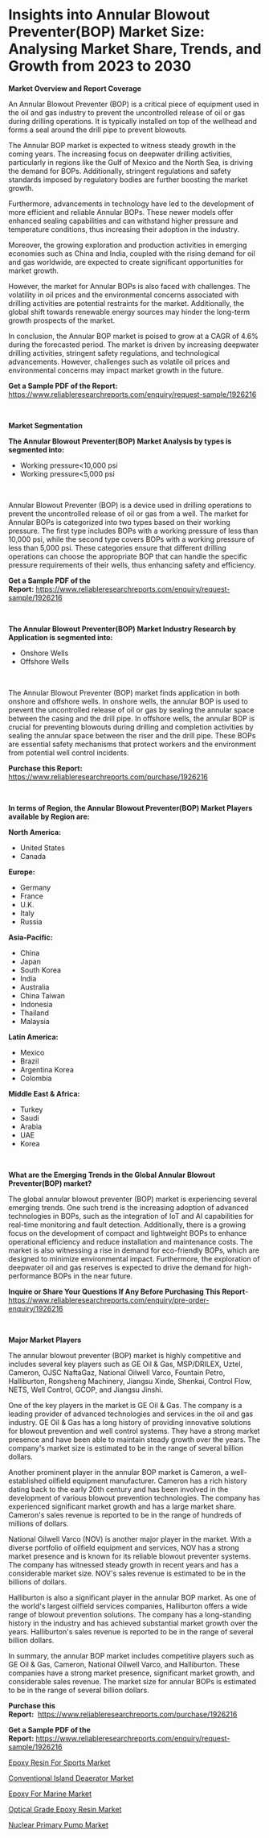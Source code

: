 <p><h1>Insights into Annular Blowout Preventer(BOP) Market Size: Analysing Market Share, Trends, and Growth from 2023 to 2030</h1></p><p><strong>Market Overview and Report Coverage</strong></p>
<p><p>An Annular Blowout Preventer (BOP) is a critical piece of equipment used in the oil and gas industry to prevent the uncontrolled release of oil or gas during drilling operations. It is typically installed on top of the wellhead and forms a seal around the drill pipe to prevent blowouts.</p><p>The Annular BOP market is expected to witness steady growth in the coming years. The increasing focus on deepwater drilling activities, particularly in regions like the Gulf of Mexico and the North Sea, is driving the demand for BOPs. Additionally, stringent regulations and safety standards imposed by regulatory bodies are further boosting the market growth.</p><p>Furthermore, advancements in technology have led to the development of more efficient and reliable Annular BOPs. These newer models offer enhanced sealing capabilities and can withstand higher pressure and temperature conditions, thus increasing their adoption in the industry.</p><p>Moreover, the growing exploration and production activities in emerging economies such as China and India, coupled with the rising demand for oil and gas worldwide, are expected to create significant opportunities for market growth.</p><p>However, the market for Annular BOPs is also faced with challenges. The volatility in oil prices and the environmental concerns associated with drilling activities are potential restraints for the market. Additionally, the global shift towards renewable energy sources may hinder the long-term growth prospects of the market.</p><p>In conclusion, the Annular BOP market is poised to grow at a CAGR of 4.6% during the forecasted period. The market is driven by increasing deepwater drilling activities, stringent safety regulations, and technological advancements. However, challenges such as volatile oil prices and environmental concerns may impact market growth in the future.</p></p>
<p><strong>Get a Sample PDF of the Report:</strong> <a href="https://www.reliableresearchreports.com/enquiry/request-sample/1926216">https://www.reliableresearchreports.com/enquiry/request-sample/1926216</a></p>
<p>&nbsp;</p>
<p><strong>Market Segmentation</strong></p>
<p><strong>The Annular Blowout Preventer(BOP) Market Analysis by types is segmented into:</strong></p>
<p><ul><li>Working pressure<10,000 psi</li><li>Working pressure<5,000 psi</li></ul></p>
<p>&nbsp;</p>
<p><p>Annular Blowout Preventer (BOP) is a device used in drilling operations to prevent the uncontrolled release of oil or gas from a well. The market for Annular BOPs is categorized into two types based on their working pressure. The first type includes BOPs with a working pressure of less than 10,000 psi, while the second type covers BOPs with a working pressure of less than 5,000 psi. These categories ensure that different drilling operations can choose the appropriate BOP that can handle the specific pressure requirements of their wells, thus enhancing safety and efficiency.</p></p>
<p><strong>Get a Sample PDF of the Report:</strong>&nbsp;<a href="https://www.reliableresearchreports.com/enquiry/request-sample/1926216">https://www.reliableresearchreports.com/enquiry/request-sample/1926216</a></p>
<p>&nbsp;</p>
<p><strong>The Annular Blowout Preventer(BOP) Market Industry Research by Application is segmented into:</strong></p>
<p><ul><li>Onshore Wells</li><li>Offshore Wells</li></ul></p>
<p>&nbsp;</p>
<p><p>The Annular Blowout Preventer (BOP) market finds application in both onshore and offshore wells. In onshore wells, the annular BOP is used to prevent the uncontrolled release of oil or gas by sealing the annular space between the casing and the drill pipe. In offshore wells, the annular BOP is crucial for preventing blowouts during drilling and completion activities by sealing the annular space between the riser and the drill pipe. These BOPs are essential safety mechanisms that protect workers and the environment from potential well control incidents.</p></p>
<p><strong>Purchase this Report:</strong>&nbsp; <a href="https://www.reliableresearchreports.com/purchase/1926216">https://www.reliableresearchreports.com/purchase/1926216</a></p>
<p>&nbsp;</p>
<p><strong>In terms of Region, the Annular Blowout Preventer(BOP) Market Players available by Region are:</strong></p>
<p>
    <p> <strong> North America: </strong>
        <ul>
            <li>United States</li>
            <li>Canada</li>
        </ul>
        </p> 
    <p> <strong> Europe: </strong>
        <ul>
            <li>Germany</li>
            <li>France</li>
            <li>U.K.</li>
            <li>Italy</li>
            <li>Russia</li>
        </ul>
        </p> 
    <p> <strong> Asia-Pacific: </strong>
        <ul>
            <li>China</li>
            <li>Japan</li>
            <li>South Korea</li>
            <li>India</li>
            <li>Australia</li>
            <li>China Taiwan</li>
            <li>Indonesia</li>
            <li>Thailand</li>
            <li>Malaysia</li>
        </ul>
        </p> 
    <p> <strong> Latin America: </strong>
        <ul>
            <li>Mexico</li>
            <li>Brazil</li>
            <li>Argentina Korea</li>
            <li>Colombia</li>
        </ul>
        </p> 
    <p> <strong> Middle East & Africa: </strong>
        <ul>
            <li>Turkey</li>
            <li>Saudi</li>
            <li>Arabia</li>
            <li>UAE</li>
            <li>Korea</li>
        </ul>
    </p>
    </p>
<p>&nbsp;</p>
<p><strong>What are the Emerging Trends in the Global Annular Blowout Preventer(BOP) market?</strong></p>
<p><p>The global annular blowout preventer (BOP) market is experiencing several emerging trends. One such trend is the increasing adoption of advanced technologies in BOPs, such as the integration of IoT and AI capabilities for real-time monitoring and fault detection. Additionally, there is a growing focus on the development of compact and lightweight BOPs to enhance operational efficiency and reduce installation and maintenance costs. The market is also witnessing a rise in demand for eco-friendly BOPs, which are designed to minimize environmental impact. Furthermore, the exploration of deepwater oil and gas reserves is expected to drive the demand for high-performance BOPs in the near future.</p></p>
<p><strong>Inquire or Share Your Questions If Any Before Purchasing This Report</strong>- <a href="https://www.reliableresearchreports.com/enquiry/pre-order-enquiry/1926216">https://www.reliableresearchreports.com/enquiry/pre-order-enquiry/1926216</a></p>
<p>&nbsp;</p>
<p><strong>Major Market Players</strong></p>
<p><p>The annular blowout preventer (BOP) market is highly competitive and includes several key players such as GE Oil & Gas, MSP/DRILEX, Uztel, Cameron, OJSC NaftaGaz, National Oilwell Varco, Fountain Petro, Halliburton, Rongsheng Machinery, Jiangsu Xinde, Shenkai, Control Flow, NETS, Well Control, GCOP, and Jiangsu Jinshi.</p><p>One of the key players in the market is GE Oil & Gas. The company is a leading provider of advanced technologies and services in the oil and gas industry. GE Oil & Gas has a long history of providing innovative solutions for blowout prevention and well control systems. They have a strong market presence and have been able to maintain steady growth over the years. The company's market size is estimated to be in the range of several billion dollars.</p><p>Another prominent player in the annular BOP market is Cameron, a well-established oilfield equipment manufacturer. Cameron has a rich history dating back to the early 20th century and has been involved in the development of various blowout prevention technologies. The company has experienced significant market growth and has a large market share. Cameron's sales revenue is reported to be in the range of hundreds of millions of dollars.</p><p>National Oilwell Varco (NOV) is another major player in the market. With a diverse portfolio of oilfield equipment and services, NOV has a strong market presence and is known for its reliable blowout preventer systems. The company has witnessed steady growth in recent years and has a considerable market size. NOV's sales revenue is estimated to be in the billions of dollars.</p><p>Halliburton is also a significant player in the annular BOP market. As one of the world's largest oilfield services companies, Halliburton offers a wide range of blowout prevention solutions. The company has a long-standing history in the industry and has achieved substantial market growth over the years. Halliburton's sales revenue is reported to be in the range of several billion dollars.</p><p>In summary, the annular BOP market includes competitive players such as GE Oil & Gas, Cameron, National Oilwell Varco, and Halliburton. These companies have a strong market presence, significant market growth, and considerable sales revenue. The market size for annular BOPs is estimated to be in the range of several billion dollars.</p></p>
<p><strong>Purchase this Report:</strong>&nbsp;&nbsp;<a href="https://www.reliableresearchreports.com/purchase/1926216">https://www.reliableresearchreports.com/purchase/1926216</a></p>
<p></p>
<p><strong>Get a Sample PDF of the Report:</strong>&nbsp;<a href="https://www.reliableresearchreports.com/enquiry/request-sample/1926216">https://www.reliableresearchreports.com/enquiry/request-sample/1926216</a></p>
<p><p><a href="https://medium.com/@lylaberge1964/epoxy-resin-for-sports-market-exploring-market-share-market-trends-and-future-growth-6bd46c321db0">Epoxy Resin For Sports Market</a></p><p><a href="https://medium.com/@ikeschumm/decoding-conventional-island-deaerator-market-metrics-market-share-trends-and-growth-patterns-d71519aca63e">Conventional Island Deaerator Market</a></p><p><a href="https://medium.com/@henrykihn/epoxy-for-marine-market-trends-and-market-analysis-forecasted-for-period-2023-2030-0ccd4eebe5a0">Epoxy For Marine Market</a></p><p><a href="https://medium.com/@jacesipes1996/optical-grade-epoxy-resin-market-trends-forecast-and-competitive-analysis-to-2030-7d32fb215e20">Optical Grade Epoxy Resin Market</a></p><p><a href="https://medium.com/@mayekuhic/nuclear-primary-pump-market-competitive-analysis-market-trends-and-forecast-to-2030-b63d4c1264ea">Nuclear Primary Pump Market</a></p></p>